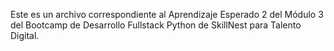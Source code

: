 Este es un archivo correspondiente al Aprendizaje Esperado 2 del Módulo 3 del Bootcamp de Desarrollo Fullstack Python de SkillNest para Talento Digital.
